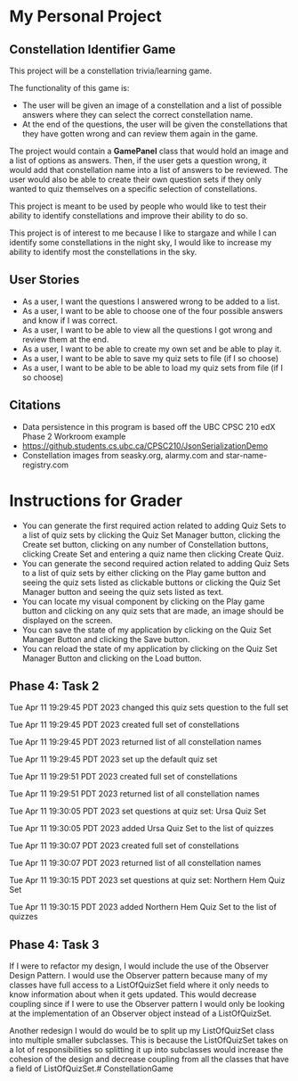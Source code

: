 # My Personal Project

## Constellation Identifier Game

This project will be a constellation trivia/learning  game.
 
The functionality of this game is: 
* The user will be given an image of a constellation and a list of possible answers where they can select the correct
constellation name. 
* At the end of the questions, the user will be given the constellations that they have gotten wrong and can review them
again in the game.

The project would contain a __GamePanel__ class that would hold an image and a list of options as answers. Then, if the 
user 
gets a question wrong, it would add that constellation name into a list of answers to be reviewed. The user would also 
be able to create their own question sets if they only wanted to quiz themselves on a specific selection of 
constellations.

This project is meant to be used by people who would like to test their ability to identify constellations and improve
their ability to do so.

This project is of interest to me because I like to stargaze and while I can identify some constellations in the night
sky, I would like to increase my ability to identify most the constellations in the sky.

## User Stories

* As a user, I want the questions I answered wrong to be added to a list.
* As a user, I want to be able to choose one of the four possible answers and know if I was correct.
* As a user, I want to be able to view all the questions I got wrong and review them at the end.
* As a user, I want to be able to create my own set and be able to play it.
* As a user, I want to be able to save my quiz sets  to file (if I so choose)
* As a user, I want to be able to be able to load my quiz sets from file (if I so choose)

## Citations

* Data persistence in this program is based off the UBC CPSC 210 edX Phase 2 Workroom example
* https://github.students.cs.ubc.ca/CPSC210/JsonSerializationDemo
* Constellation images from seasky.org, alarmy.com and star-name-registry.com
# Instructions for Grader

- You can generate the first required action related to adding Quiz Sets to a list of quiz sets by clicking the Quiz Set
Manager button, clicking the Create set button, clicking on any number of Constellation buttons, clicking 
  Create Set and entering a quiz name then clicking Create Quiz.
- You can generate the second required action related to adding Quiz Sets to a list of quiz sets by either clicking on
the Play game button and seeing the quiz sets listed as clickable buttons or clicking the Quiz Set Manager button and 
seeing the quiz sets listed as text.
- You can locate my visual component by clicking on the Play game button and clicking on any quiz sets that are made,
an image should be displayed on the screen.
- You can save the state of my application by clicking on the Quiz Set Manager Button and clicking the Save button. 
- You can reload the state of my application by clicking on the Quiz Set Manager Button and clicking on the Load button.

## Phase 4: Task 2
Tue Apr 11 19:29:45 PDT 2023
changed this quiz sets question to the full set

Tue Apr 11 19:29:45 PDT 2023
created full set of constellations

Tue Apr 11 19:29:45 PDT 2023
returned list of all constellation names

Tue Apr 11 19:29:45 PDT 2023
set up the default quiz set

Tue Apr 11 19:29:51 PDT 2023
created full set of constellations

Tue Apr 11 19:29:51 PDT 2023
returned list of all constellation names

Tue Apr 11 19:30:05 PDT 2023
set questions at quiz set: Ursa Quiz Set

Tue Apr 11 19:30:05 PDT 2023
added Ursa Quiz Set to  the list of quizzes

Tue Apr 11 19:30:07 PDT 2023
created full set of constellations

Tue Apr 11 19:30:07 PDT 2023
returned list of all constellation names

Tue Apr 11 19:30:15 PDT 2023
set questions at quiz set: Northern Hem Quiz Set

Tue Apr 11 19:30:15 PDT 2023
added Northern Hem Quiz Set to  the list of quizzes

## Phase 4: Task 3

If I were to refactor my design, I would include the use of the Observer Design Pattern.
I would use the Observer pattern because many of my classes have full access to a ListOfQuizSet field where it only
needs to know information about when it gets updated. This would decrease coupling since if I were to use the Observer
pattern I would only be looking at the implementation of an Observer object instead of a ListOfQuizSet.

Another redesign I would do would be to split up my ListOfQuizSet class into multiple smaller subclasses. This is
because the ListOfQuizSet takes on a lot of responsibilities so splitting it up into subclasses would increase the 
cohesion of the design and decrease coupling from all the classes that have a field of ListOfQuizSet.#   C o n s t e l l a t i o n G a m e  
 